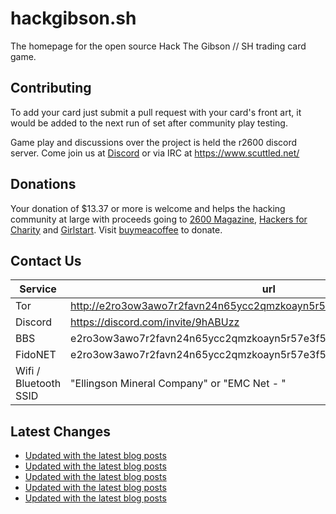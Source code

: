 # hackgibson.sh
The homepage for the open source Hack The Gibson // SH trading card game.


## Contributing

To add your card just submit a pull request with your card's front art, it would be added to the next run of set after community play testing.

Game play and discussions over the project is held the r2600 discord server. Come join us at [Discord](https://discord.com/invite/9hABUzz) or via IRC at https://www.scuttled.net/


## Donations

Your donation of $13.37 or more is welcome and helps the hacking community at large with proceeds going to [2600 Magazine](https://2600.com/), [Hackers for Charity](https://hackersforcharity.org) and [Girlstart](https://girlstart.org).  Visit [buymeacoffee](https://www.buymeacoffee.com/hackgibson.sh) to donate.


## Contact Us

Service | url
-|-
Tor | http://e2ro3ow3awo7r2favn24n65ycc2qmzkoayn5r57e3f56nvjwdcgg32ad.onion
Discord | https://discord.com/invite/9hABUzz
BBS | e2ro3ow3awo7r2favn24n65ycc2qmzkoayn5r57e3f56nvjwdcgg32ad.onion:23
FidoNET | e2ro3ow3awo7r2favn24n65ycc2qmzkoayn5r57e3f56nvjwdcgg32ad.onion:24554
Wifi / Bluetooth SSID | "Ellingson Mineral Company" or "EMC Net - <fidonet address>"

## Latest Changes
<!-- BLOG-POST-LIST:START -->
- [Updated with the latest blog posts](https://github.com/DFW2600/hackgibson.sh/commit/4878c6e0eb998beb63368c64e6a80473c8d78b1a)
- [Updated with the latest blog posts](https://github.com/DFW2600/hackgibson.sh/commit/ea366a4d2e1c002e7153adff0d77607b83824f0e)
- [Updated with the latest blog posts](https://github.com/DFW2600/hackgibson.sh/commit/638b55339cee0fc70585d62731d00ae4537a6182)
- [Updated with the latest blog posts](https://github.com/DFW2600/hackgibson.sh/commit/fab80591f7803ee45adfc6a3739db96530c6e45d)
- [Updated with the latest blog posts](https://github.com/DFW2600/hackgibson.sh/commit/68885bc3d10d4b7d54341ead79f67b00bc0c6bf9)
<!-- BLOG-POST-LIST:END -->
